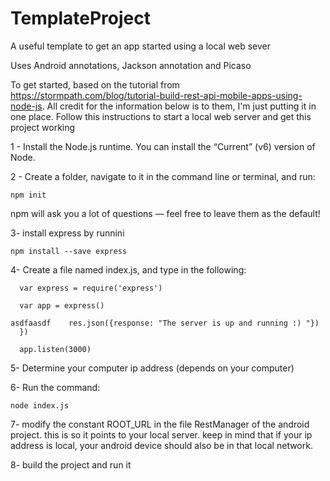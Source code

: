 # TemplateProject
A useful template to get an app started using a local web sever

Uses Android annotations, Jackson annotation and  Picaso

To get started, based on the tutorial from https://stormpath.com/blog/tutorial-build-rest-api-mobile-apps-using-node-js.
All credit for the information below is to them, I'm just putting it in one place. 
Follow this instructions to start a local web server and get this project working

1 - Install the Node.js runtime. You can install the “Current” (v6) version of Node.

2 - Create a folder, navigate to it in the command line or terminal, and run:

  `npm init`

npm will ask you a lot of questions — feel free to leave them as the default!

3- install express by runnini

 ` npm install --save express `
  
4- Create a file named index.js, and type in the following:
```
  var express = require('express')
 
  var app = express()
 
asdfaasdf    res.json({response: "The server is up and running :) "})
  })
 
  app.listen(3000) 
  ```
 
5- Determine your computer ip address (depends on your computer)

6- Run the command:
  
  `node index.js`
  
7- modify the constant ROOT_URL in the file RestManager of the android project. this is so it points to your local server.
  keep in mind that if your ip address is local, your android device should also be in that local network.  

8- build the project and run it 

